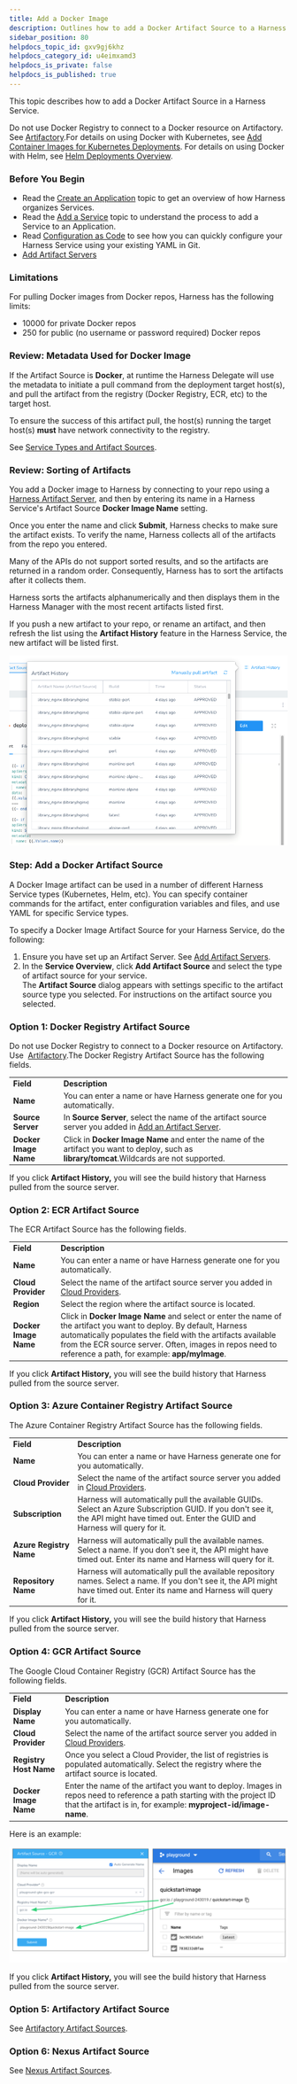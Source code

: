 ```yaml
---
title: Add a Docker Image
description: Outlines how to add a Docker Artifact Source to a Harness Service.
sidebar_position: 80
helpdocs_topic_id: gxv9gj6khz
helpdocs_category_id: u4eimxamd3
helpdocs_is_private: false
helpdocs_is_published: true
---
```


This topic describes how to add a Docker Artifact Source in a Harness Service.

Do not use Docker Registry to connect to a Docker resource on Artifactory. See [Artifactory](https://docs.harness.io/article/7dghbx1dbl-configuring-artifact-server#artifactory).For details on using Docker with Kubernetes, see [Add Container Images for Kubernetes Deployments](../../kubernetes-deployments/add-container-images-for-kubernetes-deployments.md). For details on using Docker with Helm, see [Helm Deployments Overview](../../concepts-cd/deployment-types/helm-deployments-overview.md).

### Before You Begin

* Read the [Create an Application](../applications/application-configuration.md) topic to get an overview of how Harness organizes Services.
* Read the [Add a Service](service-configuration.md) topic to understand the process to add a Service to an Application.
* Read [Configuration as Code](https://docs.harness.io/article/htvzryeqjw-configuration-as-code) to see how you can quickly configure your Harness Service using your existing YAML in Git.
* [Add Artifact Servers](https://docs.harness.io/article/7dghbx1dbl-configuring-artifact-server)

### Limitations

For pulling Docker images from Docker repos, Harness has the following limits:

* 10000 for private Docker repos
* 250 for public (no username or password required) Docker repos

### Review: Metadata Used for Docker Image

If the Artifact Source is **Docker**, at runtime the Harness Delegate will use the metadata to initiate a pull command from the deployment target host(s), and pull the artifact from the registry (Docker Registry, ECR, etc) to the target host.

To ensure the success of this artifact pull, the host(s) running the target host(s) **must** have network connectivity to the registry.

See [Service Types and Artifact Sources](service-types-and-artifact-sources.md).

### Review: Sorting of Artifacts

You add a Docker image to Harness by connecting to your repo using a [Harness Artifact Server](https://docs.harness.io/article/7dghbx1dbl-configuring-artifact-server), and then by entering its name in a Harness Service's Artifact Source **Docker Image Name** setting.

Once you enter the name and click **Submit**, Harness checks to make sure the artifact exists. To verify the name, Harness collects all of the artifacts from the repo you entered.

Many of the APIs do not support sorted results, and so the artifacts are returned in a random order. Consequently, Harness has to sort the artifacts after it collects them.

Harness sorts the artifacts alphanumerically and then displays them in the Harness Manager with the most recent artifacts listed first.

If you push a new artifact to your repo, or rename an artifact, and then refresh the list using the **Artifact History** feature in the Harness Service, the new artifact will be listed first.

![](./static/add-a-docker-image-service-05.png)

### Step: Add a Docker Artifact Source

A Docker Image artifact can be used in a number of different Harness Service types (Kubernetes, Helm, etc). You can specify container commands for the artifact, enter configuration variables and files, and use YAML for specific Service types.

To specify a Docker Image Artifact Source for your Harness Service, do the following:

1. Ensure you have set up an Artifact Server. See [Add Artifact Servers](https://docs.harness.io/article/7dghbx1dbl-configuring-artifact-server).
2. In the **Service Overview**, click **Add Artifact Source** and select the type of artifact source for your service.  
The **Artifact Source** dialog appears with settings specific to the artifact source type you selected. For instructions on the artifact source you selected.

### Option 1: Docker Registry Artifact Source

Do not use Docker Registry to connect to a Docker resource on Artifactory. Use  [Artifactory](https://docs.harness.io/article/7dghbx1dbl-configuring-artifact-server#artifactory).The Docker Registry Artifact Source has the following fields.



|  |  |
| --- | --- |
| **Field** | **Description** |
| **Name** | You can enter a name or have Harness generate one for you automatically. |
| **Source Server** | In **Source Server**, select the name of the artifact source server you added in [Add an Artifact Server](https://docs.harness.io/article/7dghbx1dbl-configuring-artifact-server). |
| **Docker Image Name** | Click in **Docker Image Name** and enter the name of the artifact you want to deploy, such as **library/tomcat**.Wildcards are not supported. |

If you click **Artifact History,** you will see the build history that Harness pulled from the source server.

### Option 2: ECR Artifact Source

The ECR Artifact Source has the following fields.



|  |  |
| --- | --- |
| **Field** | **Description** |
| **Name** | You can enter a name or have Harness generate one for you automatically. |
| **Cloud Provider** | Select the name of the artifact source server you added in [Cloud Providers](https://docs.harness.io/article/whwnovprrb-infrastructure-providers). |
| **Region** | Select the region where the artifact source is located. |
| **Docker Image Name** | Click in **Docker Image Name** and select or enter the name of the artifact you want to deploy. By default, Harness automatically populates the field with the artifacts available from the ECR source server. Often, images in repos need to reference a path, for example: **app/myImage**. |

If you click **Artifact History,** you will see the build history that Harness pulled from the source server.

### Option 3: Azure Container Registry Artifact Source

The Azure Container Registry Artifact Source has the following fields.



|  |  |
| --- | --- |
| **Field** | **Description** |
| **Name** | You can enter a name or have Harness generate one for you automatically. |
| **Cloud Provider** | Select the name of the artifact source server you added in [Cloud Providers](https://docs.harness.io/article/whwnovprrb-infrastructure-providers). |
| **Subscription** | Harness will automatically pull the available GUIDs. Select an Azure Subscription GUID. If you don't see it, the API might have timed out. Enter the GUID and Harness will query for it. |
| **Azure Registry Name** | Harness will automatically pull the available names. Select a name. If you don't see it, the API might have timed out. Enter its name and Harness will query for it. |
| **Repository Name** | Harness will automatically pull the available repository names. Select a name. If you don't see it, the API might have timed out. Enter its name and Harness will query for it. |

If you click **Artifact History,** you will see the build history that Harness pulled from the source server.

### Option 4: GCR Artifact Source

The Google Cloud Container Registry (GCR) Artifact Source has the following fields.



|  |  |
| --- | --- |
| **Field** | **Description** |
| **Display** **Name** | You can enter a name or have Harness generate one for you automatically. |
| **Cloud Provider** | Select the name of the artifact source server you added in [Cloud Providers](https://docs.harness.io/article/whwnovprrb-infrastructure-providers). |
| **Registry Host Name** | Once you select a Cloud Provider, the list of registries is populated automatically. Select the registry where the artifact source is located. |
| **Docker Image Name** | Enter the name of the artifact you want to deploy. Images in repos need to reference a path starting with the project ID that the artifact is in, for example: **myproject-id/image-name**. |

Here is an example:

![](./static/add-a-docker-image-service-06.png)

If you click **Artifact History,** you will see the build history that Harness pulled from the source server.

### Option 5: Artifactory Artifact Source

See [Artifactory Artifact Sources](https://docs.harness.io/article/63gnfa6i8z-artifactory-artifact-sources).

### Option 6: Nexus Artifact Source

See [Nexus Artifact Sources](https://docs.harness.io/article/rdhndux2ab-nexus-artifact-sources).

